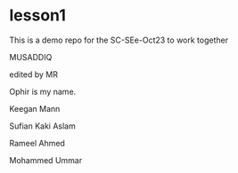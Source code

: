 # lesson1
This is a demo repo for the SC-SEe-Oct23 to work together







MUSADDIQ

edited by MR

Ophir is my name.

Keegan Mann

Sufian Kaki Aslam

Rameel Ahmed

Mohammed Ummar
